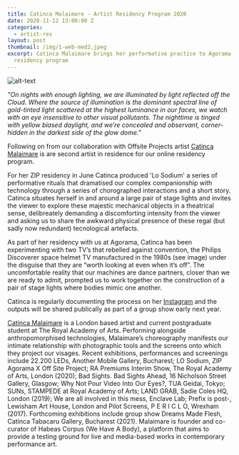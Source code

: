 ```yaml
---
title: Catinca Malaimare - Artist Residency Program 2020
date: 2020-11-12 13:00:00 Z
categories:
  - artist-res
layout: post
thumbnail: /img/1-web-med2.jpeg
excerpt: Catinca Malaimare brings her performative practice to Agorama's artist
  residency program
---
```

![alt-text](/img/1-web-med2.jpeg)

*"On nights with enough lighting, we are illuminated by light reflected off the Cloud. Where the source of illumination is the dominant spectral line of gold-tinted light scattered at the highest luminance in our faces, we watch with an eye insensitive to other visual pollutants. The nighttime is tinged with yellow biased daylight, and we’re concealed and observant, corner-hidden in the darkest side of the glow dome."*

Following on from our collaboration with Offsite Projects artist [Catinca Malaimare](https://www.catincamalaimare.com/) is are second artist in residence for our online residency program. 

For her ZIP residency in June Catinca produced 'Lo Sodium' a series of performative rituals that dramatised our complex companionship with technology through a series of chorographed interactions and a short story.  Catinca situates herself in and around a large pair of stage lights and invites the viewer to explore these majestic mechanical objects in a theatrical sense, delibreately demanding a discomforting intensity from the viewer and asking us to share the awkward physical presence of these regal (but sadly now redundant) tecnological artefacts. 

As part of her residency with us at Agorama, Catinca has been experimenting with two TV’s that rebelled against convention, the Philips Discoverer space helmet TV manufactured in the 1980s (see image) under the disguise that they are “worth looking at even when it’s off”. The uncomfortable reality that our machines are dance partners, closer than we are ready to admit, prompted us to work together on the construction of a pair of stage lights where bodies mimic one another.

Catinca is regularly documenting the process on her [Instagram](https://www.instagram.com/catincamalaimare/) and the outputs will be shared publically as part of a group show early next year.

[Catinca Malaimare](https://www.catincamalaimare.com/) is a London based artist and current postgraduate student at The Royal Academy of Arts. Performing alongside anthropomorphised technologies, Malaimare’s choreography manifests our intimate relationship with photographic tools and the screens onto which they project our visages. Recent exhibitions, performances and screenings include 22.200 LEDs, Another Mobile Gallery, Bucharest; LO Sodium, ZIP Agorama X Off Site Project; RA Premiums Interim Show, The Royal Academy of Arts, London (2020); Bad Sights. Bad Sights Ahead, 16 Nicholson Street Gallery, Glasgow; Why Not Pour Video Into Our Eyes?, TUA Geidai, Tokyo; SUNs, STAMPEDE at Royal Academy of Arts; LAND GRAB, Sadie Coles HQ, London (2019); We are all involved in this mess, Enclave Lab; Prefix is post-, Lewisham Art House, London and Pilot Screens, P E R I C L O, Wrexham (2017). Forthcoming exhibitions include group show Dreams Made Flesh, Catinca Tabacaru Gallery, Bucharest (2021). Malaimare is founder and co-curator of Habeas Corpus (We Have A Body), a platform that aims to provide a testing ground for live and media-based works in contemporary performance art.